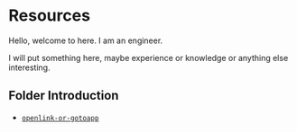 # Resources

Hello, welcome to here. I am an engineer. 

I will put something here, maybe experience or knowledge or anything else interesting.

## Folder Introduction

 - [`openlink-or-gotoapp`](openlink-or-gotoapp/README.md)